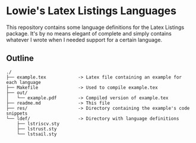 # Lowie's Latex Listings Languages

This repository contains some language definitions for the Latex Listings package. It's by no means elegant of complete and simply contains whatever I wrote when I needed support for a certain language.

## Outline

```
./
├── example.tex            -> Latex file containing an example for each language
├── Makefile               -> Used to compile example.tex
├── out/            
│   └── example.pdf        -> Compiled version of example.tex
├── readme.md              -> This file
├── res/                   -> Directory containing the example's code snippets
└── ldef/                  -> Directory with language definitions
    ├── lstriscv.sty
    ├── lstrust.sty
    └── lstsail.sty
```

